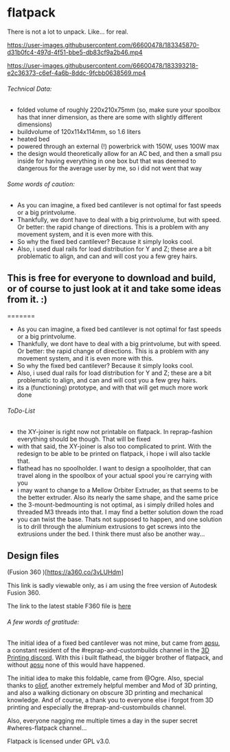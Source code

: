 # flatpack
There is not a lot to unpack. Like... for real.

https://user-images.githubusercontent.com/66600478/183345870-d31b0fc4-497d-4f51-bbe5-db83cf9a2b46.mp4

https://user-images.githubusercontent.com/66600478/183393218-e2c36373-c6ef-4a6b-8ddc-9fcbb0638569.mp4





###### Technical Data:

- folded volume of roughly 220x210x75mm (so, make sure your spoolbox has that
  inner dimension, as there are some with slightly different dimensions)
- buildvolume of 120x114x114mm, so 1.6 liters
- heated bed
- powered through an external (!) powerbrick with 150W, uses 100W max
- the design would theoretically allow for an AC bed, and then a small psu
  inside for having everything in one box but that was deemed to dangerous for
  the average user by me, so i did not went that way

###### Some words of caution:


- As you can imagine, a fixed bed cantilever is not optimal for fast speeds or
  a big printvolume.
- Thankfully, we dont have to deal with a big printvolume, but with speed. Or
  better: the rapid change of directions. This is a problem with any movement
  system, and it is even more with this.
- So why the fixed bed cantilever? Because it simply looks cool.
- Also, i used dual rails for load distribution for Y and Z; these are a bit
  problematic to align, and can and will cost you a few grey hairs.


## This is free for everyone to download and build, or of course to just look at it and take some ideas from it. :)

=======
- As you can imagine, a fixed bed cantilever is not optimal for fast speeds or a big printvolume.
- Thankfully, we dont have to deal with a big printvolume, but with speed. Or better: the rapid change of
directions. This is a problem with any movement system, and it is even more with this.
- So why the fixed bed cantilever? Because it simply looks cool.
- Also, i used dual rails for load distribution for Y and Z; these are a bit problematic to align, and
can and will cost you a few grey hairs.
- its a (functioning) prototype, and with that will get much more work done

###### ToDo-List
- the XY-joiner is right now not printable on flatpack. In reprap-fashion everything should be though. That will be fixed
- with that said, the XY-joiner is also too complicated to print. With the redesign to be able to be printed on flatpack, i hope i will also tackle that.
- flathead has no spoolholder. I want to design a spoolholder, that can travel along in the spoolbox of your actual spool you´re carrying with you
- i may want to change to a Mellow Orbiter Extruder, as that seems to be the better extruder. Also its nearly the same shape, and the same price
- the 3-mount-bedmounting is not optimal, as i simply drilled holes and threaded M3 threads into that. I may find a better solution down the road
- you can twist the base. Thats not supposed to happen, and one solution is to drill through the aluminium extrusions to get screws into the extrusions under the bed. I think there must also be another way...


## Design files

(Fusion 360 )[https://a360.co/3vLUHdm] 

This link is sadly viewable only, as i am using the free version of Autodesk
Fusion 360.

The link to the latest stable F360 file is [here](https://drive.google.com/file/d/11LgXLBMvyC8zmfqN7jgGPJatx4k_127C/view)


###### A few words of gratitude:

The initial idea of a fixed bed cantilever was not mine, but came from
[apsu](https://github.com/apsu), a constant resident of the
#reprap-and-custombuilds channel in the [3D Printing
discord](https://discord.gg/pQRvDQHk67).  With this i built flathead, the
bigger brother of flatpack, and without [apsu](https://github.com/apsu/) none
of this would have happened.

The initial idea to make this foldable, came from @Ogre.  Also, special thanks
to [oliof](https://github.com/oliof/), another extremely helpful member and Mod
of 3D printing, and also a walking dictionary on obscure 3D printing and
mechanical knowledge.  And of course, a thank you to everyone else i forgot
from 3D printing and especially the #reprap-and-custombuilds channel.

Also, everyone nagging me multiple times a day in the super secret
#wheres-flatpack channel...


Flatpack is licensed under GPL v3.0.

